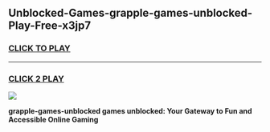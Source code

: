 
## Unblocked-Games-grapple-games-unblocked-Play-Free-x3jp7
<h3>
<a href="https://premium76.site?title=grapple-games-unblocked&ref=09A">CLICK TO PLAY</a></h3>
<hr>

<h3>
<a href="https://premium76.site?title=grapple-games-unblocked&ref=09A">CLICK 2 PLAY</a>
  
</h3>

<a href="https://premium76.site?title=grapple-games-unblocked&ref=09A"><img src="https://clearcache.store/games.png"></a>


**grapple-games-unblocked games unblocked: Your Gateway to Fun and Accessible Online Gaming**

